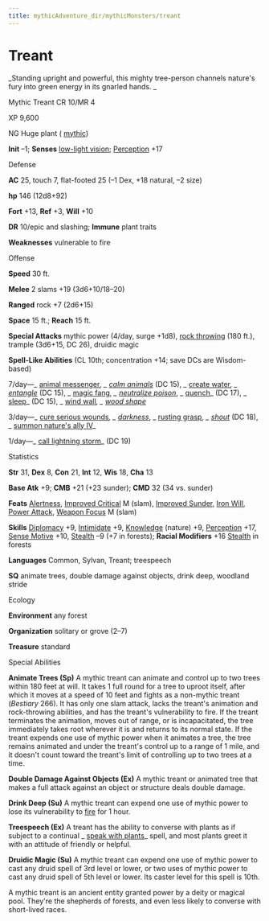 ```yaml
---
title: mythicAdventure_dir/mythicMonsters/treant
---
```

# Treant

_Standing upright and powerful, this mighty tree-person channels nature's fury into green energy in its gnarled hands. _

Mythic Treant CR 10/MR 4

XP 9,600

NG Huge plant ( [mythic](mythicAdventure_dir/mythicMonsters#_mythic-subtype))

**Init** –1; **Senses** [low-light vision](monsters/universalMonsterRules#_low-light-vision); [Perception](skill_dir/perception#_perception) +17

Defense

**AC** 25, touch 7, flat-footed 25 (–1 Dex, +18 natural, –2 size)

**hp** 146 (12d8+92)

**Fort** +13, **Ref** +3, **Will** +10

**DR** 10/epic and slashing; **Immune** plant traits

**Weaknesses** vulnerable to fire

Offense

**Speed** 30 ft.

**Melee** 2 slams +19 (3d6+10/18–20)

**Ranged** rock +7 (2d6+15)

**Space** 15 ft.; **Reach** 15 ft.

**Special Attacks** mythic power (4/day, surge +1d8), [rock throwing](monster_dir/universalMonsterRules#_rock-throwing) (180 ft.), trample (3d6+15, DC 26), druidic magic

**Spell-Like Abilities** (CL 10th; concentration +14; save DCs are Wisdom-based)

7/day—_ [animal messenger](spell_dir/animalMessenger#_animal-messenger)_, _ [calm animals](spells/calmAnimals#_calm-animals)_ (DC 15), _ [create water](spell_dir/createWater#_create-water)_, _ [entangle](spells/entangle#_entangle)_ (DC 15), _ [magic fang](spell_dir/magicFang#_magic-fang)_, _ [neutralize poison](spells/neutralizePoison#_neutralize-poison)_, _ [quench](spell_dir/quench#_quench)_ (DC 17), _ [sleep](spells/sleep#_sleep)_ (DC 15), _ [wind wall](spell_dir/windWall#_wind-wall)_, _ [wood shape](spells/woodShape#_wood-shape)_

3/day—_ [cure serious wounds](spell_dir/cureSeriousWounds#_cure-serious-wounds)_, _ [darkness](spells/darkness#_darkness)_, _ [rusting grasp](spell_dir/rustingGrasp#_rusting-grasp)_, _ [shout](spells/shout#_shout)_ (DC 18), _ [summon nature's ally IV](spell_dir/summonNatureSAlly#_summon-nature-s-ally-iv)_

1/day—_ [call lightning storm](spell_dir/callLightningStorm#_call-lightning-storm)_ (DC 19)

Statistics

**Str** 31, **Dex** 8, **Con** 21, **Int** 12, **Wis** 18, **Cha** 13

**Base Atk** +9; **CMB** +21 (+23 sunder); **CMD** 32 (34 vs. sunder)

**Feats** [Alertness](feats#_alertness), [Improved Critical](feats#_improved-critical) M (slam), [Improved Sunder](feats#_improved_sunder), [Iron Will](feats#_iron-will), [Power Attack](feats#_power-attack), [Weapon Focus](feats#_weapon-focus) M (slam)

**Skills** [Diplomacy](skills/diplomacy#_diplomacy) +9, [Intimidate](skill_dir/intimidate#_intimidate) +9, [Knowledge](skills/knowledge#_knowledge) (nature) +9, [Perception](skill_dir/perception#_perception) +17, [Sense Motive](skills/senseMotive#_sense-motive) +10, [Stealth](skill_dir/stealth#_stealth) –9 (+7 in forests); **Racial Modifiers** +16 [Stealth](skills/stealth#_stealth) in forests

**Languages** Common, Sylvan, Treant; treespeech

**SQ** animate trees, double damage against objects, drink deep, woodland stride

Ecology

**Environment** any forest

**Organization** solitary or grove (2–7)

**Treasure** standard

Special Abilities

**Animate Trees (Sp)** A mythic treant can animate and control up to two trees within 180 feet at will. It takes 1 full round for a tree to uproot itself, after which it moves at a speed of 10 feet and fights as a non-mythic treant (_Bestiary_ 266). It has only one slam attack, lacks the treant's animation and rock-throwing abilities, and has the treant's vulnerability to fire. If the treant terminates the animation, moves out of range, or is incapacitated, the tree immediately takes root wherever it is and returns to its normal state. If the treant expends one use of mythic power when it animates a tree, the tree remains animated and under the treant's control up to a range of 1 mile, and it doesn't count toward the treant's limit of controlling up to two trees at a time.

**Double Damage Against Objects (Ex)** A mythic treant or animated tree that makes a full attack against an object or structure deals double damage.

**Drink Deep (Su)** A mythic treant can expend one use of mythic power to lose its vulnerability to [fire](monster_dir/creatureTypes#_fire-subtype) for 1 hour.

**Treespeech (Ex)** A treant has the ability to converse with plants as if subject to a continual _ [speak with plants](spells/speakWithPlants#_speak-with-plants)_ spell, and most plants greet it with an attitude of friendly or helpful.

**Druidic Magic (Su)** A mythic treant can expend one use of mythic power to cast any druid spell of 3rd level or lower, or two uses of mythic power to cast any druid spell of 5th level or lower. Its caster level for this spell is 10th.

A mythic treant is an ancient entity granted power by a deity or magical pool. They're the shepherds of forests, and even less likely to converse with short-lived races.

